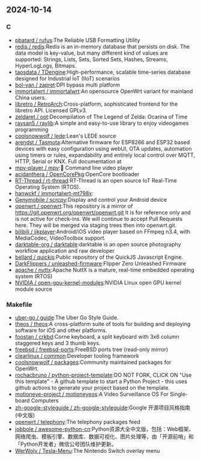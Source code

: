 ## 2024-10-14

### C

* [pbatard / rufus](https://github.com/pbatard/rufus):The Reliable USB Formatting Utility
* [redis / redis](https://github.com/redis/redis):Redis is an in-memory database that persists on disk. The data model is key-value, but many different kind of values are supported: Strings, Lists, Sets, Sorted Sets, Hashes, Streams, HyperLogLogs, Bitmaps.
* [taosdata / TDengine](https://github.com/taosdata/TDengine):High-performance, scalable time-series database designed for Industrial IoT (IIoT) scenarios
* [bol-van / zapret](https://github.com/bol-van/zapret):DPI bypass multi platform
* [immortalwrt / immortalwrt](https://github.com/immortalwrt/immortalwrt):An opensource OpenWrt variant for mainland China users.
* [libretro / RetroArch](https://github.com/libretro/RetroArch):Cross-platform, sophisticated frontend for the libretro API. Licensed GPLv3.
* [zeldaret / oot](https://github.com/zeldaret/oot):Decompilation of The Legend of Zelda: Ocarina of Time
* [raysan5 / raylib](https://github.com/raysan5/raylib):A simple and easy-to-use library to enjoy videogames programming
* [coolsnowwolf / lede](https://github.com/coolsnowwolf/lede):Lean's LEDE source
* [arendst / Tasmota](https://github.com/arendst/Tasmota):Alternative firmware for ESP8266 and ESP32 based devices with easy configuration using webUI, OTA updates, automation using timers or rules, expandability and entirely local control over MQTT, HTTP, Serial or KNX. Full documentation at
* [mpv-player / mpv](https://github.com/mpv-player/mpv):🎥 Command line video player
* [acidanthera / OpenCorePkg](https://github.com/acidanthera/OpenCorePkg):OpenCore bootloader
* [RT-Thread / rt-thread](https://github.com/RT-Thread/rt-thread):RT-Thread is an open source IoT Real-Time Operating System (RTOS).
* [hanwckf / immortalwrt-mt798x](https://github.com/hanwckf/immortalwrt-mt798x):
* [Genymobile / scrcpy](https://github.com/Genymobile/scrcpy):Display and control your Android device
* [openwrt / openwrt](https://github.com/openwrt/openwrt):This repository is a mirror of https://git.openwrt.org/openwrt/openwrt.git It is for reference only and is not active for check-ins. We will continue to accept Pull Requests here. They will be merged via staging trees then into openwrt.git.
* [bilibili / ijkplayer](https://github.com/bilibili/ijkplayer):Android/iOS video player based on FFmpeg n3.4, with MediaCodec, VideoToolbox support.
* [darktable-org / darktable](https://github.com/darktable-org/darktable):darktable is an open source photography workflow application and raw developer
* [bellard / quickjs](https://github.com/bellard/quickjs):Public repository of the QuickJS Javascript Engine.
* [DarkFlippers / unleashed-firmware](https://github.com/DarkFlippers/unleashed-firmware):Flipper Zero Unleashed Firmware
* [apache / nuttx](https://github.com/apache/nuttx):Apache NuttX is a mature, real-time embedded operating system (RTOS)
* [NVIDIA / open-gpu-kernel-modules](https://github.com/NVIDIA/open-gpu-kernel-modules):NVIDIA Linux open GPU kernel module source

### Makefile

* [uber-go / guide](https://github.com/uber-go/guide):The Uber Go Style Guide.
* [theos / theos](https://github.com/theos/theos):A cross-platform suite of tools for building and deploying software for iOS and other platforms.
* [foostan / crkbd](https://github.com/foostan/crkbd):Corne keyboard, a split keyboard with 3x6 column staggered keys and 3 thumb keys.
* [freebsd / freebsd-ports](https://github.com/freebsd/freebsd-ports):FreeBSD ports tree (read-only mirror)
* [clearlinux / common](https://github.com/clearlinux/common):Developer tooling framework
* [coolsnowwolf / packages](https://github.com/coolsnowwolf/packages):Community maintained packages for OpenWrt.
* [rochacbruno / python-project-template](https://github.com/rochacbruno/python-project-template):DO NOT FORK, CLICK ON "Use this template" - A github template to start a Python Project - this uses github actions to generate your project based on the template.
* [motioneye-project / motioneyeos](https://github.com/motioneye-project/motioneyeos):A Video Surveillance OS For Single-board Computers
* [zh-google-styleguide / zh-google-styleguide](https://github.com/zh-google-styleguide/zh-google-styleguide):Google 开源项目风格指南 (中文版)
* [openwrt / telephony](https://github.com/openwrt/telephony):The telephony packages feed
* [jobbole / awesome-python-cn](https://github.com/jobbole/awesome-python-cn):Python资源大全中文版，包括：Web框架、网络爬虫、模板引擎、数据库、数据可视化、图片处理等，由「开源前哨」和「Python开发者」微信公号团队维护更新。
* [WerWolv / Tesla-Menu](https://github.com/WerWolv/Tesla-Menu):The Nintendo Switch overlay menu
